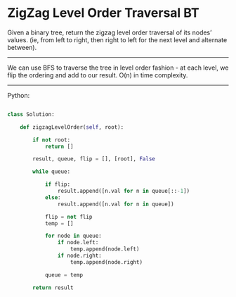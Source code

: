 # ZigZag Level Order Traversal BT

Given a binary tree, return the zigzag level order traversal of its nodes’
values. (ie, from left to right, then right to left for the next level and
alternate between).

---

We can use BFS to traverse the tree in level order fashion - at each level, we
flip the ordering and add to our result. O(n) in time complexity.

---

Python:

```python

class Solution:

    def zigzagLevelOrder(self, root):

        if not root:
            return []

        result, queue, flip = [], [root], False

        while queue:

            if flip:
                result.append([n.val for n in queue[::-1])
            else:
                result.append([n.val for n in queue])

            flip = not flip
            temp = []

            for node in queue:
                if node.left:
                    temp.append(node.left)
                if node.right:
                    temp.append(node.right)

            queue = temp

        return result

```
